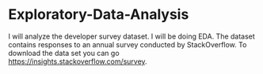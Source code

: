 # Exploratory-Data-Analysis
I will analyze the developer survey dataset. I will be doing EDA. The dataset contains responses to an annual survey conducted by StackOverflow. To download the data set you can go https://insights.stackoverflow.com/survey.
